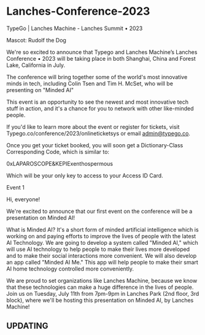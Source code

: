 # Lanches-Conference-2023
TypeGo | Lanches Machine - Lanches Summit • 2023

Mascot: Rudolf the Dog

We're so excited to announce that Typego and Lanches Machine’s Lanches Conference • 2023 will be taking place in both Shanghai, China and Forest Lake, California in July.

The conference will bring together some of the world's most innovative minds in tech, including Colin Tsen and Tim H. McSet, who will be presenting on "Minded AI"

This event is an opportunity to see the newest and most innovative tech stuff in action, and it's a chance for you to network with other like-minded people.

If you'd like to learn more about the event or register for tickets, visit Typego.co/conference/2023/onlineticketsys or email admin@typego.co.

Once you get your ticket booked, you will soon get a Dictionary-Class Corresponding Code, which is similar to: 

0xLAPAROSCOPE&KEPIExenthospermous

Which will be your only key to access to your Access ID Card.

Event 1

Hi, everyone!

We're excited to announce that our first event on the conference will be a presentation on Minded AI!

What is Minded AI? It's a short form of minded artificial intelligence which is working on and paying efforts to improve the lives of people with the latest AI Technology. We are going to develop a system called "Minded AI," which will use AI technology to help people to make their lives more developed and to make their social interactions more convenient. We will also develop an app called "Minded AI Me." This app will help people to make their smart AI home technology controlled more conveniently.

We are proud to set organizations like Lanches Machine, because we know that these technologies can make a huge difference in the lives of people. Join us on Tuesday, July 11th from 7pm-9pm in Lanches Park (2nd floor, 3rd block), where we'll be hosting this presentation on Minded AI, by Lanches Machine!

## UPDATING
